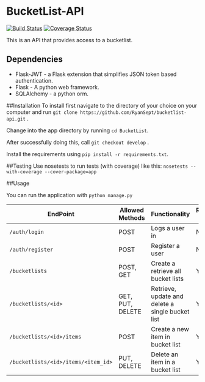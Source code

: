 # BucketList-API

[![Build Status](https://travis-ci.org/RyanSept/bucketlist-api.svg?branch=develop)](https://travis-ci.org/RyanSept/bucketlist-api)
[![Coverage Status](https://coveralls.io/repos/github/RyanSept/bucketlist-api/badge.svg?branch=develop)](https://coveralls.io/github/RyanSept/bucketlist-api?branch=develop)

This is an API that provides access to a bucketlist.

## Dependencies

 - Flask-JWT - a Flask extension that simplifies JSON token based authentication.
 - Flask - A python web framework.
 - SQLAlchemy - a python orm.

##Installation
To install first navigate to the directory of your choice on your computer and run `git clone https://github.com/RyanSept/bucketlist-api.git` .

Change into the app directory by running `cd BucketList`.

After successfully doing this, call `git checkout develop` .

Install the requirements using `pip install -r requirements.txt`.


##Testing 
Use nosetests to run tests (with coverage) like this: `nosetests --with-coverage --cover-package=app`

##Usage

You can run the application with `python manage.py`

| EndPoint                            | Allowed Methods  | Functionality                                    | Requires Token |
|-------------------------------------|------------------|--------------------------------------------------|----------------|
| `/auth/login`                       | POST             | Logs a user in                                   | No             |
| `/auth/register`                    | POST             | Register a user                                  | No             |
| `/bucketlists`                      | POST, GET        | Create a retrieve all bucket lists               | Yes            |
| `/bucketlists/<id>`                 | GET, PUT, DELETE | Retrieve, update and delete a single bucket list | Yes            |
| `/bucketlists/<id>/items`           | POST             | Create a new item in bucket list                 | Yes            |
| `/bucketlists/<id>/items/<item_id>` | PUT, DELETE      | Delete an item in a bucket list                  | Yes            |




